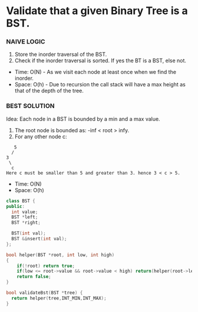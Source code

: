 # Validate that a given Binary Tree is a BST.

### NAIVE LOGIC
1. Store the inorder traversal of the BST.
2. Check if the inorder traversal is sorted. If yes the BT is a BST, else not.


* Time: O(N) - As we visit each node at least once when we find the inorder.
* Space: O(h) - Due to recursion the call stack will have a max height as that of the depth of the tree.

### BEST SOLUTION

Idea: Each node in a BST is bounded by a min and a max value.
1. The root node is bounded as: -inf < root > infy.
2. For any other node c:
```
   5
  /
3
 \
  c
Here c must be smaller than 5 and greater than 3. hence 3 < c > 5.
```
* Time: O(N)
* Space: O(h)

```C++
class BST {
public:
  int value;
  BST *left;
  BST *right;

  BST(int val);
  BST &insert(int val);
};

bool helper(BST *root, int low, int high)
{
	if(!root) return true;
	if(low <= root->value && root->value < high) return(helper(root->left,low,root->value) && helper(root->right,root->value,high));
	return false;
}

bool validateBst(BST *tree) {
  return helper(tree,INT_MIN,INT_MAX);
}
```